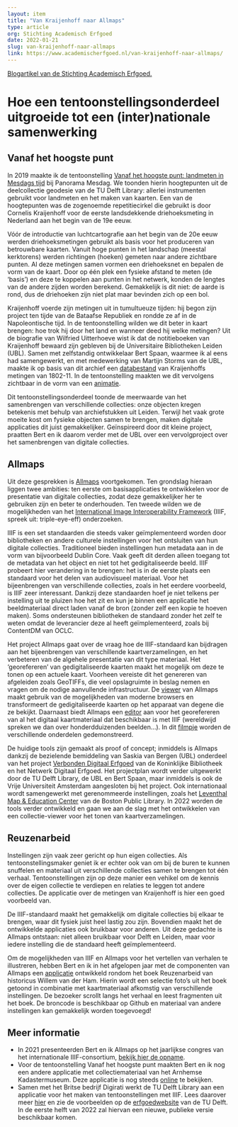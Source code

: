 ```yaml
---
layout: item
title: "Van Kraijenhoff naar Allmaps"
type: article
org: Stichting Academisch Erfgoed
date: 2022-01-21
slug: van-kraijenhoff-naar-allmaps
link: https://www.academischerfgoed.nl/van-kraijenhoff-naar-allmaps/
---
```

[Blogartikel van de Stichting Academisch Erfgoed.](https://www.academischerfgoed.nl/van-kraijenhoff-naar-allmaps/)

# Hoe een tentoonstellingsonderdeel uitgroeide tot een (inter)nationale samenwerking
## Vanaf het hoogste punt
In 2019 maakte ik de tentoonstelling [Vanaf het hoogste punt: landmeten in Mesdags tijd](https://erfgoed.tudelft.nl/nl/objects/photo-schwartz-vanaf-het-hoogste-punt?id=0) bij Panorama Mesdag. We toonden hierin hoogtepunten uit de deelcollectie geodesie van de TU Delft Library: allerlei instrumenten gebruikt voor landmeten en het maken van kaarten. Een van de hoogtepunten was de zogenoemde repetitiecirkel die gebruikt is door Cornelis Kraijenhoff voor de eerste landsdekkende driehoeksmeting in Nederland aan het begin van de 19e eeuw.

Vóór de introductie van luchtcartografie aan het begin van de 20e eeuw werden driehoeksmetingen gebruikt als basis voor het produceren van betrouwbare kaarten. Vanuit hoge punten in het landschap (meestal kerktorens) werden richtingen (hoeken) gemeten naar andere zichtbare punten. Al deze metingen samen vormen een driehoeksnet en bepalen de vorm van de kaart. Door op één plek een fysieke afstand te meten (de ‘basis’) en deze te koppelen aan punten in het netwerk, konden de lengtes van de andere zijden worden berekend. Gemakkelijk is dit niet: de aarde is rond, dus de driehoeken zijn niet plat maar bevinden zich op een bol.

Kraijenhoff voerde zijn metingen uit in tumultueuze tijden: hij begon zijn project ten tijde van de Bataafse Republiek en rondde ze af in de Napoleontische tijd. In de tentoonstelling wilden we dit beter in kaart brengen: hoe trok hij door het land en wanneer deed hij welke metingen? Uit de biografie van Wilfried Uitterhoeve wist ik dat de notitieboeken van Kraijenhoff bewaard zijn gebleven bij de Universitaire Bibliotheken Leiden (UBL). Samen met zelfstandig ontwikkelaar Bert Spaan, waarmee ik al eens had samengewerkt, en met medewerking van Martijn Storms van de UBL, maakte ik op basis van dit archief een [databestand](https://github.com/bertspaan/krayenhoff-animated/blob/master/public/krayenhoff.geojson) van Kraijenhoffs metingen van 1802-11. In de tentoonstelling maakten we dit vervolgens zichtbaar in de vorm van een [animatie](https://youtu.be/2PZNs-jout0).

Dit tentoonstellingsonderdeel toonde de meerwaarde van het samenbrengen van verschillende collecties: onze objecten kregen betekenis met behulp van archiefstukken uit Leiden. Terwijl het vaak grote moeite kost om fysieke objecten samen te brengen, maken digitale applicaties dit juist gemakkelijker. Geïnspireerd door dit kleine project, praatten Bert en ik daarom verder met de UBL over een vervolgproject over het samenbrengen van digitale collecties.

## Allmaps
Uit deze gesprekken is [Allmaps](https://allmaps.org/) voortgekomen. Ten grondslag hieraan liggen twee ambities: ten eerste om basisapplicaties te ontwikkelen voor de presentatie van digitale collecties, zodat deze gemakkelijker her te gebruiken zijn en beter te onderhouden. Ten tweede wilden we de mogelijkheden van het [International Image Interoperability Framework](https://iiif.io/) (IIIF, spreek uit: triple-eye-eff) onderzoeken.

IIIF is een set standaarden die steeds vaker geïmplementeerd worden door bibliotheken en andere culturele instellingen voor het ontsluiten van hun digitale collecties. Traditioneel bieden instellingen hun metadata aan in de vorm van bijvoorbeeld Dublin Core. Vaak geeft dit derden alleen toegang tot de metadata van het object en niet tot het gedigitaliseerde beeld. IIIF probeert hier verandering in te brengen: het is in de eerste plaats een standaard voor het delen van audiovisueel materiaal. Voor het bijeenbrengen van verschillende collecties, zoals in het eerdere voorbeeld, is IIIF zeer interessant. Dankzij deze standaarden hoef je niet telkens per instelling uit te pluizen hoe het zit en kun je binnen een applicatie het beeldmateriaal direct laden vanaf de bron (zonder zelf een kopie te hoeven maken). Soms ondersteunen bibliotheken de standaard zonder het zelf te weten omdat de leverancier deze al heeft geïmplementeerd, zoals bij ContentDM van OCLC.

Het project Allmaps gaat over de vraag hoe de IIIF-standaard kan bijdragen aan het bijeenbrengen van verschillende kaartverzamelingen, en het verbeteren van de algehele presentatie van dit type materiaal. Het ‘georefereren’ van gedigitaliseerde kaarten maakt het mogelijk om deze te tonen op een actuele kaart. Voorheen vereiste dit het genereren van afgeleiden zoals GeoTIFFs, die veel opslagruimte in beslag nemen en vragen om de nodige aanvullende infrastructuur. De [viewer](https://viewer.allmaps.org/#data=data:text/x-url,https%3A%2F%2Fraw.githubusercontent.com%2Fbertspaan%2Fiiif-map-collections%2Fmaster%2Fgeoreferencing-annotations%2Ftudelft-1712-kruikius.json) van Allmaps maakt gebruik van de mogelijkheden van moderne browsers en transformeert de gedigitaliseerde kaarten op het apparaat van degene die ze bekijkt. Daarnaast biedt Allmaps een [editor](https://editor.allmaps.org/#/) aan voor het georefereren van al het digitaal kaartmateriaal dat beschikbaar is met IIIF (wereldwijd spreken we dan over honderdduizenden beelden…). In dit [filmpje](https://youtu.be/ETQX2CcRvlI) worden de verschillende onderdelen gedemonstreerd.

De huidige tools zijn gemaakt als proof of concept; inmiddels is Allmaps dankzij de bezielende bemiddeling van Saskia van Bergen (UBL) onderdeel van het project [Verbonden Digitaal Erfgoed](https://netwerkdigitaalerfgoed.nl/nieuws/ook-bibliotheken-gaan-digitaal-erfgoedcollecties-met-elkaar-verbinden/) van de Koninklijke Bibliotheek en het Netwerk Digitaal Erfgoed. Het projectplan wordt verder uitgewerkt door de TU Delft Library, de UBL en Bert Spaan, maar inmiddels is ook de Vrije Universiteit Amsterdam aangesloten bij het project. Ook internationaal wordt samengewerkt met gerenommeerde instellingen, zoals het [Leventhal Map & Education Center](https://www.leventhalmap.org/) van de Boston Public Library. In 2022 worden de tools verder ontwikkeld en gaan we aan de slag met het ontwikkelen van een collectie-viewer voor het tonen van kaartverzamelingen.

## Reuzenarbeid
Instellingen zijn vaak zeer gericht op hun eigen collecties. Als tentoonstellingsmaker geniet ik er echter ook van om bij de buren te kunnen snuffelen en materiaal uit verschillende collecties samen te brengen tot één verhaal. Tentoonstellingen zijn op deze manier een vehikel om de kennis over de eigen collectie te verdiepen en relaties te leggen tot andere collecties. De applicatie over de metingen van Kraijenhoff is hier een goed voorbeeld van.

De IIIF-standaard maakt het gemakkelijk om digitale collecties bij elkaar te brengen, waar dit fysiek juist heel lastig zou zijn. Bovendien maakt het de ontwikkelde applicaties ook bruikbaar voor anderen. Uit deze gedachte is Allmaps ontstaan: niet alleen bruikbaar voor Delft en Leiden, maar voor iedere instelling die de standaard heeft geïmplementeerd.

Om de mogelijkheden van IIIF en Allmaps voor het vertellen van verhalen te illustreren, hebben Bert en ik in het afgelopen jaar met de componenten van Allmaps een [applicatie](http://allmaps.org/reuzenarbeid/) ontwikkeld rondom het boek Reuzenarbeid van historicus Willem van der Ham. Hierin wordt een selectie foto’s uit het boek getoond in combinatie met kaartmateriaal afkomstig van verschillende instellingen. De bezoeker scrollt langs het verhaal en leest fragmenten uit het boek. De broncode is beschikbaar op Github en materiaal van andere instellingen kan gemakkelijk worden toegevoegd!

## Meer informatie
- In 2021 presenteerden Bert en ik Allmaps op het jaarlijkse congres van het internationale IIIF-consortium, [bekijk hier de opname](https://youtu.be/mefhobEAPWU).
- Voor de tentoonstelling Vanaf het hoogste punt maakten Bert en ik nog een andere applicatie met collectiemateriaal van het Arnhemse Kadastermuseum. Deze applicatie is nog steeds [online](https://bertspaan.nl/rijksdriehoeksmeting/) te bekijken.
- Samen met het Britse bedrijf Digirati werkt de TU Delft Library aan een applicatie voor het maken van tentoonstellingen met IIIF. Lees daarover meer [hier](https://medium.com/digirati-ch/reaching-into-collections-to-tell-stories-3dc32a1772af) en zie de voorbeelden op de [erfgoedwebsite](https://erfgoed.tudelft.nl/nl/exhibitions) van de TU Delft. In de eerste helft van 2022 zal hiervan een nieuwe, publieke versie beschikbaar komen.